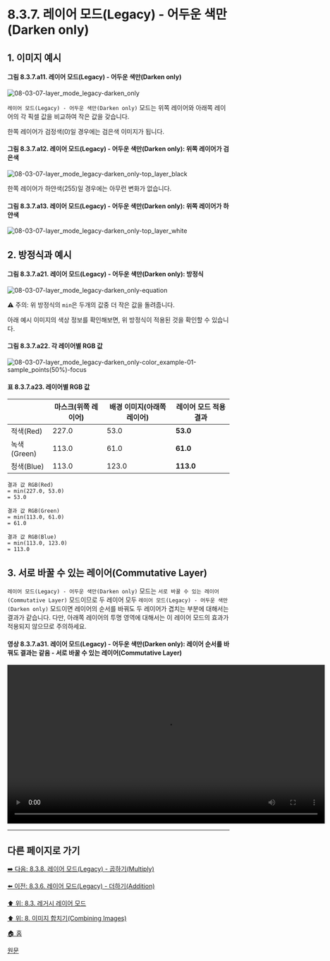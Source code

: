 # 8.3.7. 레이어 모드(Legacy) - 어두운 색만(Darken only)
## 1. 이미지 예시
#### 그림 8.3.7.a11. 레이어 모드(Legacy) - 어두운 색만(Darken only)
![08-03-07-layer_mode_legacy-darken_only](https://github.com/wonder13662/gimp/assets/15767104/e814d7ae-62c0-4241-8120-4a9a15eec3f3)

`레이어 모드(Legacy) - 어두운 색만(Darken only)` 모드는 위쪽 레이어와 아래쪽 레이어의 각 픽셀 값을 비교하여 작은 값을 갖습니다.

한쪽 레이어가 검정색(0)일 경우에는 검은색 이미지가 됩니다.
#### 그림 8.3.7.a12. 레이어 모드(Legacy) - 어두운 색만(Darken only): 위쪽 레이어가 검은색
![08-03-07-layer_mode_legacy-darken_only-top_layer_black](https://github.com/wonder13662/gimp/assets/15767104/ee65c95c-74e1-48f3-baf2-9be24a66b3c6)

한쪽 레이어가 하얀색(255)일 경우에는 아무런 변화가 없습니다.
#### 그림 8.3.7.a13. 레이어 모드(Legacy) - 어두운 색만(Darken only): 위쪽 레이어가 하얀색
![08-03-07-layer_mode_legacy-darken_only-top_layer_white](https://github.com/wonder13662/gimp/assets/15767104/be9a12b4-d6be-475e-a12b-63fa3c28d25f)

## 2. 방정식과 예시
#### 그림 8.3.7.a21. 레이어 모드(Legacy) - 어두운 색만(Darken only): 방정식
![08-03-07-layer_mode_legacy-darken_only-equation](https://github.com/wonder13662/gimp/assets/15767104/c92beee0-5a37-429c-84d2-427ab3f73e2f)

⚠️ 주의: 위 방정식의 `min`은 두개의 값중 더 작은 값을 돌려줍니다.

아래 예시 이미지의 색상 정보를 확인해보면, 위 방정식이 적용된 것을 확인할 수 있습니다.

#### 그림 8.3.7.a22. 각 레이어별 RGB 값
![08-03-07-layer_mode_legacy-darken_only-color_example-01-sample_points(50%)-focus](https://github.com/wonder13662/gimp/assets/15767104/5fe70e37-cbc7-4bed-8625-86906093c689)

#### 표 8.3.7.a23. 레이어별 RGB 값

||마스크(위쪽 레이어)|배경 이미지(아래쪽 레이어)|레이어 모드 적용 결과|
|---|---|---|---|
|적색(Red)|227.0|53.0|**53.0**|
|녹색(Green)|113.0|61.0|**61.0**|
|청색(Blue)|113.0|123.0|**113.0**|

```
결과 값 RGB(Red)
= min(227.0, 53.0)
= 53.0

결과 값 RGB(Green)
= min(113.0, 61.0)
= 61.0

결과 값 RGB(Blue)
= min(113.0, 123.0)
= 113.0
```

## 3. 서로 바꿀 수 있는 레이어(Commutative Layer)
`레이어 모드(Legacy) - 어두운 색만(Darken only)` 모드는 `서로 바꿀 수 있는 레이어(Commutative Layer)` 모드이므로 두 레이어 모두 `레이어 모드(Legacy) - 어두운 색만(Darken only)` 모드이면 레이어의 순서를 바꿔도 두 레이어가 겹치는 부분에 대해서는 결과가 같습니다. 다만, 아래쪽 레이어의 투명 영역에 대해서는 이 레이어 모드의 효과가 적용되지 않으므로 주의하세요.

#### 영상 8.3.7.a31. 레이어 모드(Legacy) - 어두운 색만(Darken only): 레이어 순서를 바꿔도 결과는 같음 - 서로 바꿀 수 있는 레이어(Commutative Layer)
<video controls="controls" width="720" src="https://github.com/wonder13662/gimp/assets/15767104/1e39e143-01c3-471f-bfcf-6927eaa068cd"></video>

***

## 다른 페이지로 가기
[➡️ 다음: 8.3.8. 레이어 모드(Legacy) - 곱하기(Multiply)](./08-03-legacy-layer-modesx-08-darken_layer_mode-multiply.md)

[⬅️ 이전: 8.3.6. 레이어 모드(Legacy) - 더하기(Addition)](./08-03-legacy-layer-modesx-06-lighten_layer_mode-addition.md)

[⬆️ 위: 8.3. 레거시 레이어 모드](./08-03-legacy-layer-modes.md)

[⬆️ 위: 8. 이미지 합치기(Combining Images)](./08-00-combining-images.md)

[🏠 홈](./00-home.md)

[원문](https://docs.gimp.org/2.10/ko/gimp-concepts-layer-modes-legacy.html)